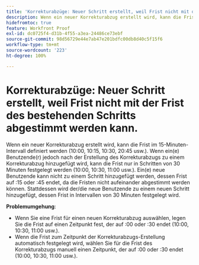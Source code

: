 ```yaml
---
title: 'Korrekturabzüge: Neuer Schritt erstellt, weil Frist nicht mit der Frist des bestehenden Schritts abgestimmt werden kann'
description: Wenn ein neuer Korrekturabzug erstellt wird, kann die Frist im 15-Minuten-Intervall definiert werden (10:00, 10:15, 10:30, 20:45 usw.). Wenn ein(e) Benutzende(r) jedoch nach der Erstellung des Korrekturabzugs zu einem Korrekturabzug hinzugefügt wird, kann die Frist nur in Schritten von 30 Minuten festgelegt werden (10:00, 10:30, 11:00 usw.).
hidefromtoc: true
feature: Workfront Proof
exl-id: dc0725f4-d31b-4f55-a3ea-24486ce73ebf
source-git-commit: 98d56729e44e7ab47e201bdfc00db8d40c5f15f6
workflow-type: tm+mt
source-wordcount: '223'
ht-degree: 100%

---
```


# Korrekturabzüge: Neuer Schritt erstellt, weil Frist nicht mit der Frist des bestehenden Schritts abgestimmt werden kann.

<!--Requested article-->

Wenn ein neuer Korrekturabzug erstellt wird, kann die Frist im 15-Minuten-Intervall definiert werden (10:00, 10:15, 10:30, 20:45 usw.). Wenn ein(e) Benutzende(r) jedoch nach der Erstellung des Korrekturabzugs zu einem Korrekturabzug hinzugefügt wird, kann die Frist nur in Schritten von 30 Minuten festgelegt werden (10:00, 10:30, 11:00 usw.). Ein(e) neue Benutzende kann nicht zu einem Schritt hinzugefügt werden, dessen Frist auf :15 oder :45 endet, da die Fristen nicht aufeinander abgestimmt werden können. Stattdessen wird der/die neue Benutzende zu einem neuen Schritt hinzugefügt, dessen Frist in Intervallen von 30 Minuten festgelegt wird.

**Problemumgehung**:

* Wenn Sie eine Frist für einen neuen Korrekturabzug auswählen, legen Sie die Frist auf einen Zeitpunkt fest, der auf :00 oder :30 endet (10:00, 10:30, 11:00 usw.).
* Wenn die Frist zum Zeitpunkt der Korrekturabzugs-Erstellung automatisch festgelegt wird, wählen Sie für die Frist des Korrekturabzugs manuell einen Zeitpunkt, der auf :00 oder :30 endet (10:00, 10:30, 11:00 usw.).
